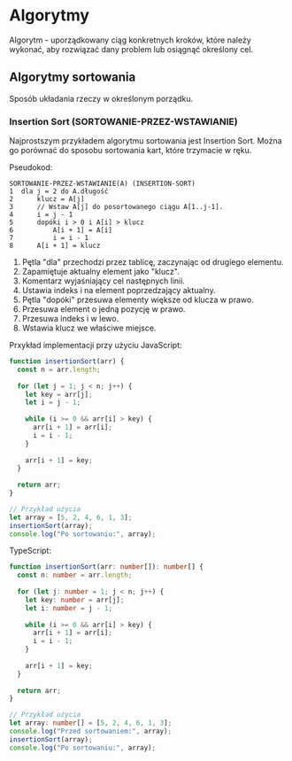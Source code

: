 # Algorytmy

Algorytm - uporządkowany ciąg konkretnych kroków, które należy wykonać, aby rozwiązać dany problem lub osiągnąć określony cel.

## Algorytmy sortowania

Sposób układania rzeczy w określonym porządku.

### Insertion Sort (SORTOWANIE-PRZEZ-WSTAWIANIE) 
Najprostszym przykładem algorytmu sortowania jest Insertion Sort. Można go porównać do sposobu sortowania kart, które trzymacie w ręku. 

Pseudokod:
```
SORTOWANIE-PRZEZ-WSTAWIANIE(A) (INSERTION-SORT)
1  dla j = 2 do A.długość
2      klucz = A[j]
3      // Wstaw A[j] do posortowanego ciągu A[1..j-1].
4      i = j - 1
5      dopóki i > 0 i A[i] > klucz
6          A[i + 1] = A[i]
7          i = i - 1
8      A[i + 1] = klucz
```

1. Pętla "dla" przechodzi przez tablicę, zaczynając od drugiego elementu.
2. Zapamiętuje aktualny element jako "klucz".
3. Komentarz wyjaśniający cel następnych linii.
4. Ustawia indeks i na element poprzedzający aktualny.
5. Pętla "dopóki" przesuwa elementy większe od klucza w prawo.
6. Przesuwa element o jedną pozycję w prawo.
7. Przesuwa indeks i w lewo.
8. Wstawia klucz we właściwe miejsce.

Prxykład implementacji przy użyciu JavaScript:

```js
function insertionSort(arr) {
  const n = arr.length;
  
  for (let j = 1; j < n; j++) {
    let key = arr[j];
    let i = j - 1;
    
    while (i >= 0 && arr[i] > key) {
      arr[i + 1] = arr[i];
      i = i - 1;
    }
    
    arr[i + 1] = key;
  }
  
  return arr;
}

// Przykład użycia
let array = [5, 2, 4, 6, 1, 3];
insertionSort(array);
console.log("Po sortowaniu:", array);
```

TypeScript:

```ts
function insertionSort(arr: number[]): number[] {
  const n: number = arr.length;
  
  for (let j: number = 1; j < n; j++) {
    let key: number = arr[j];
    let i: number = j - 1;
    
    while (i >= 0 && arr[i] > key) {
      arr[i + 1] = arr[i];
      i = i - 1;
    }
    
    arr[i + 1] = key;
  }
  
  return arr;
}

// Przykład użycia
let array: number[] = [5, 2, 4, 6, 1, 3];
console.log("Przed sortowaniem:", array);
insertionSort(array);
console.log("Po sortowaniu:", array);

```
